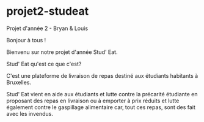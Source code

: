# projet2-studeat
Projet d'année 2 - Bryan &amp; Louis

Bonjour à tous !

Bienvenu sur notre projet d'année Stud' Eat. 

Stud' Eat qu'est ce que c'est? 

C'est une plateforme de livraison de repas destiné aux étudiants habitants à Bruxelles.

Stud' Eat vient en aide aux étudiants et lutte contre la précarité étudiante en proposant des repas en livraison ou à emporter à prix réduits et lutte également contre le gaspillage alimentaire car, tout ces repas, sont des fait avec les invendus.